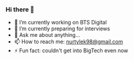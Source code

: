 ### Hi there 👋

- 🔭 I’m currently working on BTS Digital
- 🌱 I’m currently preparing for interviews
- 💬 Ask me about anything...
- 📫 How to reach me: nurtylek98@gmail.com
- ⚡ Fun fact: couldn't get into BigTech even now

